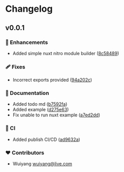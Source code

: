 # Changelog


## v0.0.1


### 🚀 Enhancements

- Added simple nuxt nitro module builder ([8c58489](https://github.com/wuiyang/nuxt-nitro-module-kit/commit/8c58489))

### 🩹 Fixes

- Incorrect exports provided ([94a202c](https://github.com/wuiyang/nuxt-nitro-module-kit/commit/94a202c))

### 📖 Documentation

- Added todo md ([b7592fa](https://github.com/wuiyang/nuxt-nitro-module-kit/commit/b7592fa))
- Added example ([d275e63](https://github.com/wuiyang/nuxt-nitro-module-kit/commit/d275e63))
- Fix unable to run nuxt example ([a7ed2dd](https://github.com/wuiyang/nuxt-nitro-module-kit/commit/a7ed2dd))

### 🤖 CI

- Added publish CI/CD ([ad9632a](https://github.com/wuiyang/nuxt-nitro-module-kit/commit/ad9632a))

### ❤️ Contributors

- Wuiyang <wuiyang@live.com>

